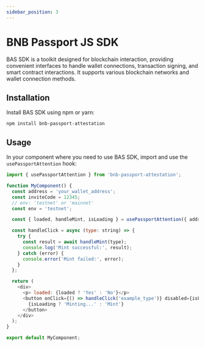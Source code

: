 ```yaml
---
sidebar_position: 3
---
```


# BNB Passport JS SDK

BAS SDK is a toolkit designed for blockchain interaction, providing convenient interfaces to handle wallet connections, transaction signing, and smart contract interactions. It supports various blockchain networks and wallet connection methods.

## Installation

Install BAS SDK using npm or yarn:

```shell
npm install bnb-passport-attestation
```

## Usage

In your component where you need to use BAS SDK, import and use the `usePassportAttention` hook:

```javascript
import { usePassportAttention } from 'bnb-passport-attestation';

function MyComponent() {
  const address = 'your_wallet_address';
  const inviteCode = 12345;
  // env: 'testnet' or 'mainnet'
  const env = 'testnet';

  const { loaded, handleMint, isLoading } = usePassportAttention({ address, inviteCode,env });

  const handleClick = async (type: string) => {
    try {
      const result = await handleMint(type);
      console.log('Mint successful:', result);
    } catch (error) {
      console.error('Mint failed:', error);
    }
  };

  return (
    <div>
      <p> loaded: {loaded ? 'Yes' : 'No'}</p>
      <button onClick={() => handleClick('example_type')} disabled={isLoading}>
        {isLoading ? 'Minting...' : 'Mint'}
      </button>
    </div>
  );
}

export default MyComponent;
```
